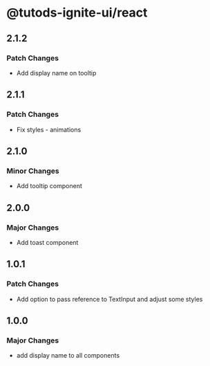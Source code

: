 # @tutods-ignite-ui/react

## 2.1.2

### Patch Changes

- Add display name on tooltip

## 2.1.1

### Patch Changes

- Fix styles - animations

## 2.1.0

### Minor Changes

- Add tooltip component

## 2.0.0

### Major Changes

- Add toast component

## 1.0.1

### Patch Changes

- Add option to pass reference to TextInput and adjust some styles

## 1.0.0

### Major Changes

- add display name to all components
